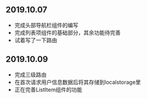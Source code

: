 ## 2019.10.07
  - 完成头部导航栏组件的编写
  - 完成列表项组件的基础部分，其余功能待完善
  - 试着写了一下路由
## 2019.10.09
  - 完成三级路由
  - 在首次请求用户信息数据后将其存储到localstorage里
  - 正在完善ListItem组件的功能